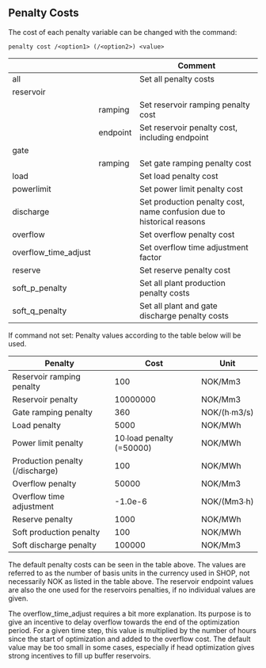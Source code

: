 ## Penalty Costs
The cost of each penalty variable can be changed with the command:
```
penalty cost /<option1> (/<option2>) <value>
```

|<option1>|<option2>|Comment|
|---|---|---|
|all||Set all penalty costs|
|reservoir|||
||ramping|Set reservoir ramping penalty cost|
||endpoint|Set reservoir penalty cost, including endpoint|
|gate|||
||ramping|Set gate ramping penalty cost|
|load||Set load penalty cost|
|powerlimit||Set power limit penalty cost|
|discharge||Set production penalty cost, name confusion due to historical reasons|
|overflow||Set overflow penalty cost|
|overflow_time_adjust||Set overflow time adjustment factor|
|reserve||Set reserve penalty cost|
|soft_p_penalty||Set all plant production penalty costs|
|soft_q_penalty||Set all plant and gate discharge penalty costs|

If command not set: Penalty values according to the table below will be used.

|Penalty|Cost|Unit|
|---|---|---|
|Reservoir ramping penalty|100|NOK/Mm3|
|Reservoir penalty|10000000|NOK/Mm3|
|Gate ramping penalty|360|NOK/(h∙m3/s)|
|Load penalty|5000|NOK/MWh|
|Power limit penalty|10∙load penalty (=50000)|NOK/MWh|
|Production penalty (/discharge)|100|NOK/MWh|
|Overflow penalty|50000|NOK/Mm3|
|Overflow time adjustment|-1.0e-6|NOK/(Mm3∙h)|
|Reserve penalty|1000|NOK/MWh|
|Soft production penalty|100|NOK/MWh|
|Soft discharge penalty|100000|NOK/Mm3|

The default penalty costs can be seen in the table above. The values are referred to as the number of basis units in the currency used in SHOP, not necessarily NOK as listed in the table above. The reservoir endpoint values are also the one used for the reservoirs penalties, if no individual values are given.

The overflow_time_adjust requires a bit more explanation. Its purpose is to give an incentive to delay overflow towards the end of the optimization period. For a given time step, this value is multiplied by the number of hours since the start of optimization and added to the overflow cost. The default value may be too small in some cases, especially if head optimization gives strong incentives to fill up buffer reservoirs.